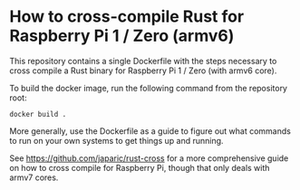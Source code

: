 # How to cross-compile Rust for Raspberry Pi 1 / Zero (armv6)

This repository contains a single Dockerfile with the steps necessary to cross compile a Rust binary for Raspberry Pi 1 / Zero (with armv6 core).

To build the docker image, run the following command from the repository root:

```
docker build .
```

More generally, use the Dockerfile as a guide to figure out what commands to run on your own systems to get things up and running.

See https://github.com/japaric/rust-cross for a more comprehensive guide on how to cross compile for Raspberry Pi, though that only deals with armv7 cores.
